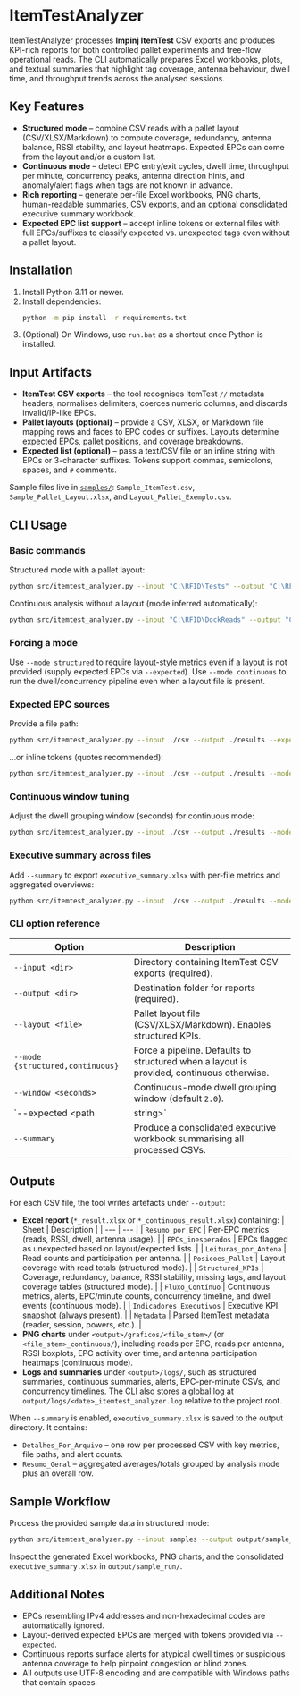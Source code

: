 # ItemTestAnalyzer

ItemTestAnalyzer processes **Impinj ItemTest** CSV exports and produces KPI-rich reports for both controlled pallet experiments and free-flow operational reads. The CLI automatically prepares Excel workbooks, plots, and textual summaries that highlight tag coverage, antenna behaviour, dwell time, and throughput trends across the analysed sessions.

## Key Features
- **Structured mode** – combine CSV reads with a pallet layout (CSV/XLSX/Markdown) to compute coverage, redundancy, antenna balance, RSSI stability, and layout heatmaps. Expected EPCs can come from the layout and/or a custom list.
- **Continuous mode** – detect EPC entry/exit cycles, dwell time, throughput per minute, concurrency peaks, antenna direction hints, and anomaly/alert flags when tags are not known in advance.
- **Rich reporting** – generate per-file Excel workbooks, PNG charts, human-readable summaries, CSV exports, and an optional consolidated executive summary workbook.
- **Expected EPC list support** – accept inline tokens or external files with full EPCs/suffixes to classify expected vs. unexpected tags even without a pallet layout.

## Installation
1. Install Python 3.11 or newer.
2. Install dependencies:
   ```bash
   python -m pip install -r requirements.txt
   ```
3. (Optional) On Windows, use `run.bat` as a shortcut once Python is installed.

## Input Artifacts
- **ItemTest CSV exports** – the tool recognises ItemTest `//` metadata headers, normalises delimiters, coerces numeric columns, and discards invalid/IP-like EPCs.
- **Pallet layouts (optional)** – provide a CSV, XLSX, or Markdown file mapping rows and faces to EPC codes or suffixes. Layouts determine expected EPCs, pallet positions, and coverage breakdowns.
- **Expected list (optional)** – pass a text/CSV file or an inline string with EPCs or 3-character suffixes. Tokens support commas, semicolons, spaces, and `#` comments.

Sample files live in [`samples/`](samples/): `Sample_ItemTest.csv`, `Sample_Pallet_Layout.xlsx`, and `Layout_Pallet_Exemplo.csv`.

## CLI Usage
### Basic commands
Structured mode with a pallet layout:
```bash
python src/itemtest_analyzer.py --input "C:\RFID\Tests" --output "C:\RFID\Results" --layout "C:\RFID\Pallets\Layout.xlsx"
```

Continuous analysis without a layout (mode inferred automatically):
```bash
python src/itemtest_analyzer.py --input "C:\RFID\DockReads" --output "C:\RFID\Results"
```

### Forcing a mode
Use `--mode structured` to require layout-style metrics even if a layout is not provided (supply expected EPCs via `--expected`). Use `--mode continuous` to run the dwell/concurrency pipeline even when a layout file is present.

### Expected EPC sources
Provide a file path:
```bash
python src/itemtest_analyzer.py --input ./csv --output ./results --expected ./expected_epcs.txt
```

…or inline tokens (quotes recommended):
```bash
python src/itemtest_analyzer.py --input ./csv --output ./results --mode continuous --expected "300833B2DDD9014000000000, # comments allowed\n123"
```

### Continuous window tuning
Adjust the dwell grouping window (seconds) for continuous mode:
```bash
python src/itemtest_analyzer.py --input ./csv --output ./results --mode continuous --window 3.5
```

### Executive summary across files
Add `--summary` to export `executive_summary.xlsx` with per-file metrics and aggregated overviews:
```bash
python src/itemtest_analyzer.py --input ./csv --output ./results --mode structured --summary
```

### CLI option reference
| Option | Description |
| --- | --- |
| `--input <dir>` | Directory containing ItemTest CSV exports (required). |
| `--output <dir>` | Destination folder for reports (required). |
| `--layout <file>` | Pallet layout file (CSV/XLSX/Markdown). Enables structured KPIs. |
| `--mode {structured,continuous}` | Force a pipeline. Defaults to structured when a layout is provided, continuous otherwise. |
| `--window <seconds>` | Continuous-mode dwell grouping window (default `2.0`). |
| `--expected <path|string>` | Expected EPC list (file path or inline tokens). Applies to both modes. |
| `--summary` | Produce a consolidated executive workbook summarising all processed CSVs. |

## Outputs
For each CSV file, the tool writes artefacts under `--output`:
- **Excel report** (`*_result.xlsx` or `*_continuous_result.xlsx`) containing:
  | Sheet | Description |
  | --- | --- |
  | `Resumo_por_EPC` | Per-EPC metrics (reads, RSSI, dwell, antenna usage). |
  | `EPCs_inesperados` | EPCs flagged as unexpected based on layout/expected lists. |
  | `Leituras_por_Antena` | Read counts and participation per antenna. |
  | `Posicoes_Pallet` | Layout coverage with read totals (structured mode). |
  | `Structured_KPIs` | Coverage, redundancy, balance, RSSI stability, missing tags, and layout coverage tables (structured mode). |
  | `Fluxo_Contínuo` | Continuous metrics, alerts, EPC/minute counts, concurrency timeline, and dwell events (continuous mode). |
  | `Indicadores_Executivos` | Executive KPI snapshot (always present). |
  | `Metadata` | Parsed ItemTest metadata (reader, session, powers, etc.). |
- **PNG charts** under `<output>/graficos/<file_stem>/` (or `<file_stem>_continuous/`), including reads per EPC, reads per antenna, RSSI boxplots, EPC activity over time, and antenna participation heatmaps (continuous mode).
- **Logs and summaries** under `<output>/logs/`, such as structured summaries, continuous summaries, alerts, EPC-per-minute CSVs, and concurrency timelines. The CLI also stores a global log at `output/logs/<date>_itemtest_analyzer.log` relative to the project root.

When `--summary` is enabled, `executive_summary.xlsx` is saved to the output directory. It contains:
- `Detalhes_Por_Arquivo` – one row per processed CSV with key metrics, file paths, and alert counts.
- `Resumo_Geral` – aggregated averages/totals grouped by analysis mode plus an overall row.

## Sample Workflow
Process the provided sample data in structured mode:
```bash
python src/itemtest_analyzer.py --input samples --output output/sample_run --layout samples/Sample_Pallet_Layout.xlsx --summary
```
Inspect the generated Excel workbooks, PNG charts, and the consolidated `executive_summary.xlsx` in `output/sample_run/`.

## Additional Notes
- EPCs resembling IPv4 addresses and non-hexadecimal codes are automatically ignored.
- Layout-derived expected EPCs are merged with tokens provided via `--expected`.
- Continuous reports surface alerts for atypical dwell times or suspicious antenna coverage to help pinpoint congestion or blind zones.
- All outputs use UTF-8 encoding and are compatible with Windows paths that contain spaces.
